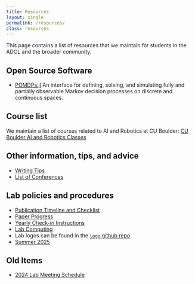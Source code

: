 ```yaml
---
title: Resources
layout: single 
permalink: /resources/
class: resources
---
```


This page contains a list of resources that we maintain for students in the ADCL and the broader community.

## Open Source Software

- [POMDPs.jl](https://github.com/JuliaPOMDP/POMDPs.jl) An interface for defining, solving, and simulating fully and partially observable Markov decision processes on discrete and continuous spaces.

## Course list

We maintain a list of courses related to AI and Robotics at CU Boulder: [CU Boulder AI and Robotics Classes](https://docs.google.com/spreadsheets/d/1-7LU1xVnkfJMTRTMNMyoVYBctCAsVx3-fXQbBtrRETk)

## Other information, tips, and advice

- [Writing Tips](/posts/writing)
- [List of Conferences](/posts/conferences)

## Lab policies and procedures

- [Publication Timeline and Checklist](/posts/publication-checklist)
- [Paper Progress](https://docs.google.com/spreadsheets/d/1eb_K3RWqZC5A_JRacCZpKMIER7YwlVf6mxd2kCndyLo/edit?gid=0#gid=0)
- [Yearly Check-in Instructions](/posts/yearly-checkin)
- [Lab Computing](/posts/compute)
- Lab logos can be found in the [`logo` github repo](https://github.com/CU-ADCL/logo)
- [Summer 2025](https://docs.google.com/spreadsheets/d/1qTD8scSvhKLijHQKPE4bUJdEFyPfyLU1S36eEUnEfYg/edit?usp=sharing)

## Old Items
- [2024 Lab Meeting Schedule](https://docs.google.com/spreadsheets/d/15DUqLfdq_4KFspzIKzG-ozy_ommIPpxvzgh39k5tyMg/edit?gid=0#gid=0)
